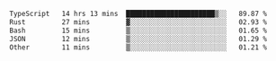 <!--START_SECTION:waka-->

```txt
TypeScript   14 hrs 13 mins  ██████████████████████▒░░   89.87 %
Rust         27 mins         ▓░░░░░░░░░░░░░░░░░░░░░░░░   02.93 %
Bash         15 mins         ▒░░░░░░░░░░░░░░░░░░░░░░░░   01.65 %
JSON         12 mins         ▒░░░░░░░░░░░░░░░░░░░░░░░░   01.29 %
Other        11 mins         ▒░░░░░░░░░░░░░░░░░░░░░░░░   01.21 %
```

<!--END_SECTION:waka-->